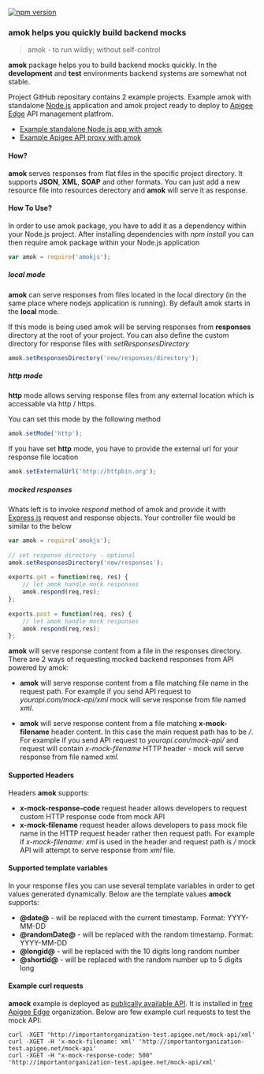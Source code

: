 [![npm version](https://badge.fury.io/js/amokjs.svg)](https://badge.fury.io/js/amokjs)

### amok helps you quickly build backend mocks

> amok - to run wildly; without self-control

**amok** package helps you to build backend mocks quickly. In the **development** and **test** environments backend systems are somewhat not stable.

Project GitHub repositary contains 2 example projects. Example amok with standalone [Node.js](https://nodejs.org/) application and amok project ready to deploy to [Apigee Edge](http://apigee.com/docs/api-services/content/what-apigee-edge) API management platfrom.

* [Example standalone Node.js app with amok](examples/standalone-amok)
* [Example Apigee API proxy with amok](examples/apigee-amok)


#### How?

**amok** serves responses from flat files in the specific project directory. It supports **JSON**, **XML**, **SOAP** and other formats. You can just add a new resource file into resources derectory and **amok** will serve it as response.


#### How To Use?

In order to use amok package, you have to add it as a dependency within your Node.js project. After installing dependencies with *npm install* you can then require amok package within your Node.js application

```javascript
var amok = require('amokjs'); 
```

##### local mode
**amok** can serve responses from files located in the local directory (in the same place where nodejs application is running). By default amok starts in the **local** mode.

If this mode is being used amok will be serving responses from **responses** directory at the root of your project. You can also define the custom directory for response files with *setResponsesDirectory*

```javascript
amok.setResponsesDirectory('new/responses/directory');
```

##### http mode

**http** mode allows serving response files from any external location which is accessable via http / https.

You can set this mode by the following method

```javascript
amok.setMode('http');
```

If you have set **http** mode, you have to provide the external url for your response file location

```javascript
amok.setExternalUrl('http://httpbin.org');
```

##### mocked responses

Whats left is to invoke *respond* method of amok and provide it with [Express.js](http://expressjs.com/) request and response objects. Your controller file would be similar to the below

```javascript
var amok = require('amokjs');
	
// set response directory - optional
amok.setResponsesDirectory('new/responses');
	
exports.get = function(req, res) {
	// let amok handle mock responses
	amok.respond(req,res);
};
	
exports.post = function(req, res) {
	// let amok handle mock responses
	amok.respond(req,res);
};
```

**amok** will serve response content from a file in the responses directory. There are 2 ways of requesting mocked backend responses from API powered by amok:

* **amok** will serve response content from a file matching file name in the request path. For example if you send API request to *yourapi.com/mock-api/xml* mock will serve response from file named *xml*.

* **amok** will serve response content from a file matching **x-mock-filename** header content. In this case the main request path has to be */*. For example if you send API request to *yourapi.com/mock-api/* and request will contain *x-mock-filename* HTTP header - mock will serve response from file named *xml*.

#### Supported Headers

Headers **amok** supports:

* **x-mock-response-code** request header allows developers to request custom HTTP response code from mock API
* **x-mock-filename** request header allows developers to pass mock file name in the HTTP request header rather then request path. For example if *x-mock-filename: xml* is used in the header and request path is */* mock API will attempt to serve response from *xml* file.

#### Supported template variables

In your response files you can use several template variables in order to get values generated dynamically. Below are the template values **amock** supports:

* **@date@** - will be replaced with the current timestamp. Format: YYYY-MM-DD
* **@randomDate@** - will be replaced with the random timestamp. Format: YYYY-MM-DD
* **@longid@** - will be replaced with the 10 digits long random number
* **@shortid@** - will be replaced with the random number up to 5 digits long

#### Example curl requests

**amock** example is deployed as [publically available API](http://importantorganization-test.apigee.net/mock-api/about). It is installed in [free Apigee Edge](https://accounts.apigee.com/accounts/sign_up) organization. Below are few example curl requests to test the mock API:

	curl -XGET 'http://importantorganization-test.apigee.net/mock-api/xml'
	curl -XGET -H 'x-mock-filename: xml' 'http://importantorganization-test.apigee.net/mock-api'
	curl -XGET -H "x-mock-response-code: 500" 'http://importantorganization-test.apigee.net/mock-api/xml'